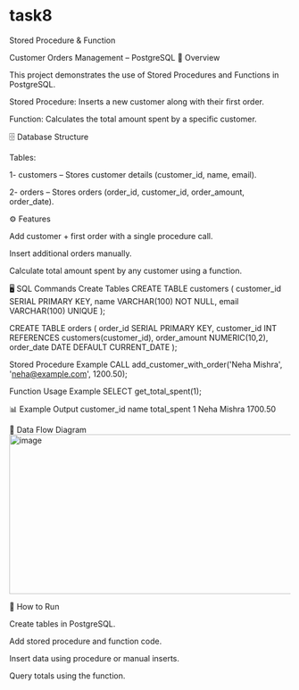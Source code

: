 # task8
Stored Procedure &  Function

Customer Orders Management – PostgreSQL
📌 Overview

This project demonstrates the use of Stored Procedures and Functions in PostgreSQL.

Stored Procedure: Inserts a new customer along with their first order.

Function: Calculates the total amount spent by a specific customer.

🗄 Database Structure

Tables:

1- customers – Stores customer details (customer_id, name, email).

2- orders – Stores orders (order_id, customer_id, order_amount, order_date).

⚙️ Features

Add customer + first order with a single procedure call.

Insert additional orders manually.

Calculate total amount spent by any customer using a function.

🖥 SQL Commands
Create Tables
CREATE TABLE customers (
    customer_id SERIAL PRIMARY KEY,
    name VARCHAR(100) NOT NULL,
    email VARCHAR(100) UNIQUE
);

CREATE TABLE orders (
    order_id SERIAL PRIMARY KEY,
    customer_id INT REFERENCES customers(customer_id),
    order_amount NUMERIC(10,2),
    order_date DATE DEFAULT CURRENT_DATE
);

Stored Procedure Example
CALL add_customer_with_order('Neha Mishra', 'neha@example.com', 1200.50);

Function Usage Example
SELECT get_total_spent(1);

📊 Example Output
customer_id	name	total_spent
1	Neha Mishra	1700.50

🔄 Data Flow Diagram
    <img width="736" height="286" alt="image" src="https://github.com/user-attachments/assets/0b139cdd-9293-405e-9d26-1880b843c5f1" />
    
📌 How to Run

Create tables in PostgreSQL.

Add stored procedure and function code.

Insert data using procedure or manual inserts.

Query totals using the function.


